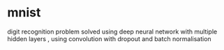 # mnist
digit recognition problem solved using deep neural network with multiple hidden layers , using convolution with dropout and batch normalisation
